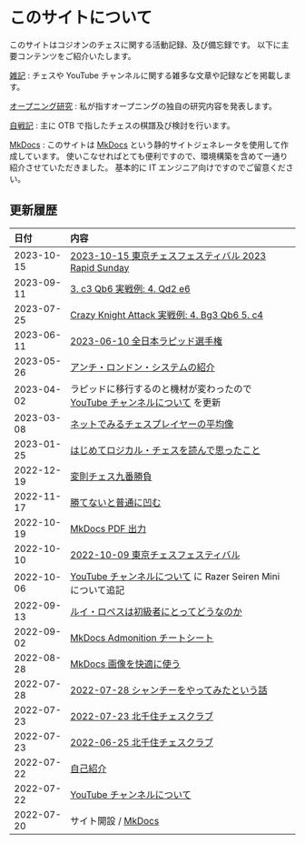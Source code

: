 # このサイトについて

このサイトはコジオンのチェスに関する活動記録、及び備忘録です。
以下に主要コンテンツをご紹介いたします。

[雑記](note/introduction.md)
:   チェスや YouTube チャンネルに関する雑多な文章や記録などを掲載します。

[オープニング研究](opening/anti-london-system/001.md)
:   私が指すオープニングの独自の研究内容を発表します。

[自戦記](otb/2022/1009.md)
:   主に OTB で指したチェスの棋譜及び検討を行います。

[MkDocs](mkdocs/001.md)
:   このサイトは [MkDocs](https://www.mkdocs.org/) という静的サイトジェネレータを使用して作成しています。
使いこなせればとても便利ですので、環境構築を含めて一通り紹介させていただきました。
基本的に IT エンジニア向けですのでご留意ください。

## 更新履歴

| 日付         | 内容                                                                             |
|:-----------|:-------------------------------------------------------------------------------|
| 2023-10-15 | [2023-10-15 東京チェスフェスティバル 2023 Rapid Sunday](otb/2023/1015.md)                  |
| 2023-09-11 | [3. c3 Qb6 実戦例: 4. Qd2 e6](opening/anti-london-system/003.md)                  |
| 2023-07-25 | [Crazy Knight Attack 実戦例: 4. Bg3 Qb6 5. c4](opening/anti-london-system/002.md) |
| 2023-06-11 | [2023-06-10 全日本ラピッド選手権](otb/2023/0610.md)                                      |
| 2023-05-26 | [アンチ・ロンドン・システムの紹介](opening/anti-london-system/001.md)                          |
| 2023-04-02 | ラピッドに移行するのと機材が変わったので [YouTube チャンネルについて](note/youtube.md) を更新                  |
| 2023-03-08 | [ネットでみるチェスプレイヤーの平均像](note/20230308.md)                                         |
| 2023-01-25 | [はじめてロジカル・チェスを読んで思ったこと](note/20230125.md)                                      |
| 2022-12-19 | [変則チェス九番勝負](note/20221219.md)                                                  |
| 2022-11-17 | [勝てないと普通に凹む](note/20221117.md)                                                 |
| 2022-10-19 | [MkDocs PDF 出力](mkdocs/009.md)                                                 |
| 2022-10-10 | [2022-10-09 東京チェスフェスティバル](otb/2022/1009.md)                                    |
| 2022-10-06 | [YouTube チャンネルについて](note/youtube.md) に Razer Seiren Mini について追記                |
| 2022-09-13 | [ルイ・ロペスは初級者にとってどうなのか](note/20220913.md)                                        |
| 2022-09-02 | [MkDocs Admonition チートシート](mkdocs/008.md)                                      |
| 2022-08-28 | [MkDocs 画像を快適に使う](mkdocs/007.md)                                               |
| 2022-07-28 | [2022-07-28 シャンチーをやってみたという話](note/20220728.md)                                 |
| 2022-07-23 | [2022-07-23 北千住チェスクラブ](otb/2022/0723.md)                                       |
| 2022-07-23 | [2022-06-25 北千住チェスクラブ](otb/2022/0625.md)                                       |
| 2022-07-22 | [自己紹介](note/introduction.md)                                                   |
| 2022-07-22 | [YouTube チャンネルについて](note/youtube.md)                                           |
| 2022-07-20 | サイト開設 / [MkDocs](mkdocs/001.md)                                                |